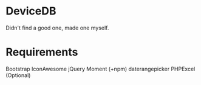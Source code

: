 # DeviceDB
Didn't find a good one, made one myself.

# Requirements
Bootstrap
IconAwesome
jQuery
Moment (+npm)
daterangepicker
PHPExcel (Optional)